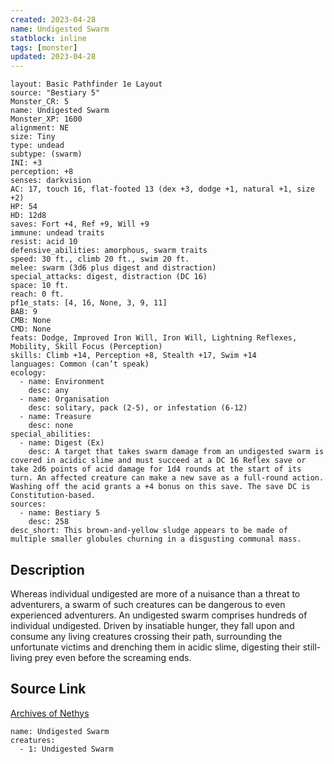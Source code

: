 ```yaml
---
created: 2023-04-28
name: Undigested Swarm
statblock: inline
tags: [monster]
updated: 2023-04-28
---
```

```statblock
layout: Basic Pathfinder 1e Layout
source: "Bestiary 5"
Monster_CR: 5
name: Undigested Swarm
Monster_XP: 1600
alignment: NE
size: Tiny
type: undead
subtype: (swarm)
INI: +3
perception: +8
senses: darkvision
AC: 17, touch 16, flat-footed 13 (dex +3, dodge +1, natural +1, size +2)
HP: 54
HD: 12d8
saves: Fort +4, Ref +9, Will +9
immune: undead traits
resist: acid 10
defensive_abilities: amorphous, swarm traits
speed: 30 ft., climb 20 ft., swim 20 ft.
melee: swarm (3d6 plus digest and distraction)
special_attacks: digest, distraction (DC 16)
space: 10 ft.
reach: 0 ft.
pf1e_stats: [4, 16, None, 3, 9, 11]
BAB: 9
CMB: None
CMD: None
feats: Dodge, Improved Iron Will, Iron Will, Lightning Reflexes, Mobility, Skill Focus (Perception)
skills: Climb +14, Perception +8, Stealth +17, Swim +14
languages: Common (can’t speak)
ecology:
  - name: Environment
    desc: any
  - name: Organisation
    desc: solitary, pack (2-5), or infestation (6-12)
  - name: Treasure
    desc: none
special_abilities:
  - name: Digest (Ex)
    desc: A target that takes swarm damage from an undigested swarm is covered in acidic slime and must succeed at a DC 16 Reflex save or take 2d6 points of acid damage for 1d4 rounds at the start of its turn. An affected creature can make a new save as a full-round action. Washing off the acid grants a +4 bonus on this save. The save DC is Constitution-based.
sources:
  - name: Bestiary 5
    desc: 258
desc_short: This brown-and-yellow sludge appears to be made of multiple smaller globules churning in a disgusting communal mass.
```
## Description
Whereas individual undigested are more of a nuisance than a threat to adventurers, a swarm of such creatures can be dangerous to even experienced adventurers. An undigested swarm comprises hundreds of individual undigested. Driven by insatiable hunger, they fall upon and consume any living creatures crossing their path, surrounding the unfortunate victims and drenching them in acidic slime, digesting their still-living prey even before the screaming ends.
## Source Link
[Archives of Nethys](https://aonprd.com/MonsterDisplay.aspx?ItemName=Undigested%20Swarm)
```encounter-table
name: Undigested Swarm
creatures:
  - 1: Undigested Swarm
```
